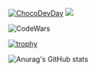 [![ChocoDevDay](https://rahmet.object.pscloud.io/static/upload/images/segments2/1600682593_902.png)](https://github.com/chocofamilyme)
![](https://komarev.com/ghpvc/?username=Timenty&color=ff69b4)

![CodeWars](https://www.codewars.com/users/Timenty/badges/large)

[![trophy](https://github-profile-trophy.vercel.app/?username=Timenty&theme=dracula)](https://github.com/Timenty/github-profile-trophy)

![Anurag's GitHub stats](https://github-readme-stats.vercel.app/api?username=Timenty&count_private=true&show_icons=true&theme=dracula)

<!--
**Timenty/Timenty** is a ✨ _special_ ✨ repository because its `README.md` (this file) appears on your GitHub profile.

Here are some ideas to get you started:

- 🔭 I’m currently working on ...
- 🌱 I’m currently learning ...
- 👯 I’m looking to collaborate on ...
- 🤔 I’m looking for help with ...
- 💬 Ask me about ...
- 📫 How to reach me: ...
- 😄 Pronouns: ...
- ⚡ Fun fact: ...
-->
